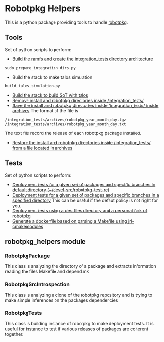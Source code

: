 # Robotpkg Helpers

This is a python package providing tools to handle [robotpkg](http://robotpkg.openrobots.org/robotpkg/README.html).

## Tools

Set of python scripts to perform:
- [Build the ramfs and create the integration_tests directory architecture ](robotpkg_helpers/tools/prepare_integration_dirs.py)
```
sudo prepare_integration_dirs.py
```
- [Build the stack to make talos simulation](robotpkg_helpers/tools/build_talos_simulation.py)
```
build_talos_simulation.py
```
- [Build the stack to build SoT with talos](robotpkg_helpers/tools/build_talos_dev.py)
- [Remove install and robotpkg directories inside /integration_tests/](robotpkg_helpers/tools/clean_integration_dir.py)
- [Save the install and robotpkg directories inside /integration_tests/ inside archives](robotpkg_helpers/tools/save_integration_dir.py)
The format of the file is
```
/integration_tests/archives/robotpkg_year_month_day.tgz
/integration_tests/archives/robotpkg_year_month_day.txt
```
The text file record the release of each robotpkg package installed.
- [Restore the install and robotpkg directories inside /integration_tests/ from a file located in archives](robotpkg_helpers/tools/restore_dir.py)

## Tests

Set of python scripts  to perform:
- [Deployment tests for a given set of packages and specific branches in default directory (~/devel-src/robotpkg-test-rc)](robotpkg_helpers/tests/test_rc.py)
- [Deployment tests for a given set of packages and specific branches in a specified directory](robotpkg_helpers/tests/test_rc_other_path.py)
This can be useful if the defaut policy is not right for you.
- [Deployment tests using a destfiles directory and a personal fork of robotpkg](robotpkg_helpers/tests/test_distfiles.py)
- [Generate a dockerfile based on parsing a Makefile using jrl-cmakemodules](robotpkg_helpers/tests/test_gen_dockerfile.py)

## robotpkg_helpers module

### RobotpkgPackage

This class is analyzing the directory of a package and extracts information
reading the files Makefile and depend.mk

### RobotpkgSrcIntrospection

This class is analyzing a clone of the robotpkg repository and is trying
to make simple inferences on the packages dependencies

### RobotpkgTests

This class is building instance of robotpkg to make deployment tests.
It is useful for instance to test if various releases of packages are coherent
together.


